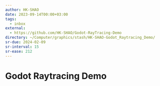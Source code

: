 ```yaml
---
author: HK-SHAO
date: 2023-09-14T00:00+03:00
tags:
  - inbox
external:
  - https://github.com/HK-SHAO/Godot-RayTracing-Demo
directory: ~/Computer/graphics/stash/HK-SHAO-Godot_Raytracing_Demo/
sr-due: 2024-02-09
sr-interval: 15
sr-ease: 212
---
```


# Godot Raytracing Demo
